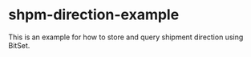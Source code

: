 # shpm-direction-example
This is an example for how to store and query shipment direction using BitSet.

